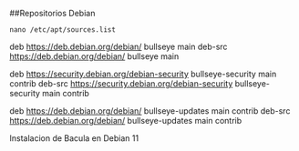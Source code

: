 ##Repositorios Debian

` nano /etc/apt/sources.list `

deb https://deb.debian.org/debian/ bullseye main
deb-src https://deb.debian.org/debian/ bullseye main

deb https://security.debian.org/debian-security bullseye-security main contrib
deb-src https://security.debian.org/debian-security bullseye-security main contrib

deb https://deb.debian.org/debian/ bullseye-updates main contrib
deb-src https://deb.debian.org/debian/ bullseye-updates main contrib



Instalacion de Bacula en Debian 11

